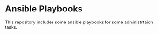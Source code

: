 # Ansible Playbooks

This repository includes some ansible playbooks for some administrtaion tasks.
